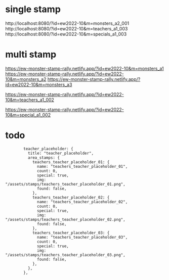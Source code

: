 # single stamp

http://localhost:8080/?id=ew2022-10&m=monsters_a2_001
http://localhost:8080/?id=ew2022-10&m=teachers_a1_003
http://localhost:8080/?id=ew2022-10&m=specials_a1_003

# multi stamp

https://ew-monster-stamp-rally.netlify.app/?id=ew2022-10&m=monsters_a1
https://ew-monster-stamp-rally.netlify.app/?id=ew2022-10&m=monsters_a2
https://ew-monster-stamp-rally.netlify.app/?id=ew2022-10&m=monsters_a3

https://ew-monster-stamp-rally.netlify.app/?id=ew2022-10&m=teachers_a1_002

https://ew-monster-stamp-rally.netlify.app/?id=ew2022-10&m=special_a1_002

# todo

            teacher_placeholder: {
              title: "teacher_placeholder",
              area_stamps: {
                teachers_teacher_placeholder_01: {
                  name: "teachers_teacher_placeholder_01",
                  count: 0,
                  special: true,
                  img: "/assets/stamps/teachers_teacher_placeholder_01.png",
                  found: false,
                },
                teachers_teacher_placeholder_02: {
                  name: "teachers_teacher_placeholder_02",
                  count: 0,
                  special: true,
                  img: "/assets/stamps/teachers_teacher_placeholder_02.png",
                  found: false,
                },
                teachers_teacher_placeholder_03: {
                  name: "teachers_teacher_placeholder_03",
                  count: 0,
                  special: true,
                  img: "/assets/stamps/teachers_teacher_placeholder_03.png",
                  found: false,
                },
              },
            },
